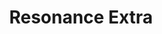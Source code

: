 ---
title: Resonance Extra
logo: resonanceextra.png
stream_url:
    - ["station", "https://stream.resonance.fm/resonance-extra"]
description: "Resonance Extra is a 24/7 digital broadcasting platform dedicated to global music, sound art and radio art based at Resonance."
url: "https://extra.resonance.fm"
location: London, UK
play_time: 24/7
recommended: ["mattt"]
---